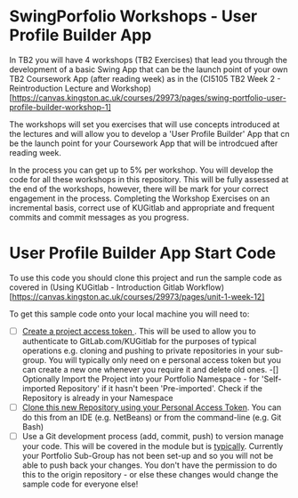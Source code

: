 # SwingPorfolio Workshops - User Profile Builder App

In TB2 you will have 4 workshops (TB2 Exercises) that lead you through the development of a basic Swing App that can be the launch point of your own TB2 Coursework App (after reading week) as in the (CI5105 TB2 Week 2 - Reintroduction Lecture and Workshop)[https://canvas.kingston.ac.uk/courses/29973/pages/swing-portfolio-user-profile-builder-workshop-1]
 
The workshops will set you exercises that will use concepts introduced at the lectures and will allow you to develop a 'User Profile Builder' App that cn be the launch point for your Coursework App that will be introdcued after reading week. 
  
In the process you can get up to 5% per workshop. You will develop the code for all these workshops in this repository.  This will be fully assessed at the end of the workshops, however, there will be mark for your correct engagement in the process. Completing the Workshop Exercises on an incremental basis, correct use of KUGitlab and appropriate and frequent commits and commit messages as you progress.

# User Profile Builder App Start Code 

To use this code you should clone this project and run the sample code as covered in (Using KUGitlab - Introduction Gitlab Workflow)[https://canvas.kingston.ac.uk/courses/29973/pages/unit-1-week-12] 

To get this sample code onto your local machine you will need to:

- [ ]  [Create a project access token ](https://docs.gitlab.com/ee/user/profile/personal_access_tokens.html#personal-access-tokens). This will be used to allow you to authenticate to GitLab.com/KUGitlab for the purposes of typical operations e.g. cloning and pushing to private repositories in your sub-group.  You will typically only need on e personal access token but you can create a new one whenever you require it and delete old ones. 
-[] Optionally Import the Project into your Portfolio Namespace - for 'Self-imported Repository' if it hasn't been 'Pre-imported'. Check if the Repository is already in your Namespace 
- [ ]  [Clone this new Repository using your Personal Access Token](https://docs.gitlab.com/ee/gitlab-basics/start-using-git.html#clone-using-a-token). You can do this from an IDE (e.g. NetBeans) or from the command-line (e.g. Git Bash) 
- [ ] Use a Git development process (add, commit, push) to version manage your code.  This will be covered in the module but is [typically](https://docs.gitlab.com/ee/gitlab-basics/add-file.html). Currently your Portfolio Sub-Group has not been set-up and so you will not be able to push back your changes. You don't have the permission to do this to the origin repository - or else these changes would change the sample code for everyone else!
